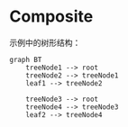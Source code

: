 # Composite

示例中的树形结构：

```mermaid
graph BT
    treeNode1 --> root
    treeNode2 --> treeNode1
    leaf1 --> treeNode2

    treeNode3 --> root
    treeNode4 --> treeNode3
    leaf2 --> treeNode4
```
